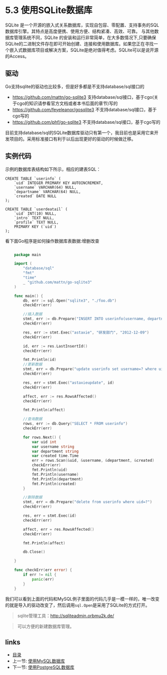 # 5.3 使用SQLite数据库

SQLite 是一个开源的嵌入式关系数据库，实现自包容、零配置、支持事务的SQL数据库引擎。其特点是高度便携、使用方便、结构紧凑、高效、可靠。 与其他数据库管理系统不同，SQLite 的安装和运行非常简单，在大多数情况下,只要确保SQLite的二进制文件存在即可开始创建、连接和使用数据库。如果您正在寻找一个嵌入式数据库项目或解决方案，SQLite是绝对值得考虑。SQLite可以是说开源的Access。

## 驱动
Go支持sqlite的驱动也比较多，但是好多都是不支持database/sql接口的

- https://github.com/mattn/go-sqlite3 支持database/sql接口，基于cgo(关于cgo的知识请参看官方文档或者本书后面的章节)写的
- https://github.com/feyeleanor/gosqlite3 不支持database/sql接口，基于cgo写的
- https://github.com/phf/go-sqlite3  不支持database/sql接口，基于cgo写的

目前支持database/sql的SQLite数据库驱动只有第一个，我目前也是采用它来开发项目的。采用标准接口有利于以后出现更好的驱动的时候做迁移。

## 实例代码
示例的数据库表结构如下所示，相应的建表SQL：

	CREATE TABLE `userinfo` (
		`uid` INTEGER PRIMARY KEY AUTOINCREMENT,
		`username` VARCHAR(64) NULL,
		`departname` VARCHAR(64) NULL,
		`created` DATE NULL
	);

	CREATE TABLE `userdeatail` (
		`uid` INT(10) NULL,
		`intro` TEXT NULL,
		`profile` TEXT NULL,
		PRIMARY KEY (`uid`)
	);

看下面Go程序是如何操作数据库表数据:增删改查
```Go

	package main

	import (
		"database/sql"
		"fmt"
		"time"
		_ "github.com/mattn/go-sqlite3"
	)

	func main() {
		db, err := sql.Open("sqlite3", "./foo.db")
		checkErr(err)

		//插入数据
		stmt, err := db.Prepare("INSERT INTO userinfo(username, departname, created) values(?,?,?)")
		checkErr(err)

		res, err := stmt.Exec("astaxie", "研发部门", "2012-12-09")
		checkErr(err)

		id, err := res.LastInsertId()
		checkErr(err)

		fmt.Println(id)
		//更新数据
		stmt, err = db.Prepare("update userinfo set username=? where uid=?")
		checkErr(err)

		res, err = stmt.Exec("astaxieupdate", id)
		checkErr(err)

		affect, err := res.RowsAffected()
		checkErr(err)

		fmt.Println(affect)

		//查询数据
		rows, err := db.Query("SELECT * FROM userinfo")
		checkErr(err)

		for rows.Next() {
			var uid int
			var username string
			var department string
			var created time.Time
			err = rows.Scan(&uid, &username, &department, &created)
			checkErr(err)
			fmt.Println(uid)
			fmt.Println(username)
			fmt.Println(department)
			fmt.Println(created)
		}

		//删除数据
		stmt, err = db.Prepare("delete from userinfo where uid=?")
		checkErr(err)

		res, err = stmt.Exec(id)
		checkErr(err)

		affect, err = res.RowsAffected()
		checkErr(err)

		fmt.Println(affect)

		db.Close()

	}

	func checkErr(err error) {
		if err != nil {
			panic(err)
		}
	}
```

我们可以看到上面的代码和MySQL例子里面的代码几乎是一模一样的，唯一改变的就是导入的驱动改变了，然后调用`sql.Open`是采用了SQLite的方式打开。


>sqlite管理工具：http://sqliteadmin.orbmu2k.de/

>可以方便的新建数据库管理。

## links
   * [目录](<preface.md>)
   * 上一节: [使用MySQL数据库](<05.2.md>)
   * 下一节: [使用PostgreSQL数据库](<05.4.md>)
